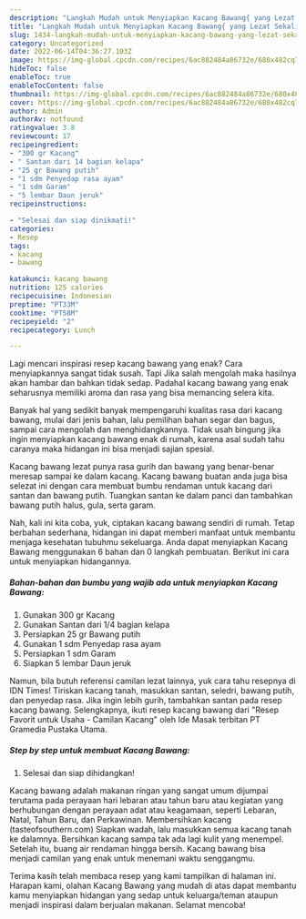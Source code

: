 ```yaml
---
description: "Langkah Mudah untuk Menyiapkan Kacang Bawang{ yang Lezat Sekali,  Menu Buat lebaran"
title: "Langkah Mudah untuk Menyiapkan Kacang Bawang{ yang Lezat Sekali,  Menu Buat lebaran"
slug: 1434-langkah-mudah-untuk-menyiapkan-kacang-bawang-yang-lezat-sekali-menu-buat-lebaran
category: Uncategorized
date: 2022-06-14T04:36:27.103Z
image: https://img-global.cpcdn.com/recipes/6ac882484a86732e/680x482cq70/kacang-bawang-foto-resep-utama.jpg
hideToc: false
enableToc: true
enableTocContent: false
thumbnail: https://img-global.cpcdn.com/recipes/6ac882484a86732e/680x482cq70/kacang-bawang-foto-resep-utama.jpg
cover: https://img-global.cpcdn.com/recipes/6ac882484a86732e/680x482cq70/kacang-bawang-foto-resep-utama.jpg
author: Admin
authorAv: notfound
ratingvalue: 3.8
reviewcount: 17
recipeingredient:
- "300 gr Kacang"
- " Santan dari 14 bagian kelapa"
- "25 gr Bawang putih"
- "1 sdm Penyedap rasa ayam"
- "1 sdm Garam"
- "5 lembar Daun jeruk"
recipeinstructions:

- "Selesai dan siap dinikmati!"
categories:
- Resep
tags:
- kacang
- bawang

katakunci: kacang bawang 
nutrition: 125 calories
recipecuisine: Indonesian
preptime: "PT33M"
cooktime: "PT58M"
recipeyield: "2"
recipecategory: Lunch

---
```



Lagi mencari inspirasi resep kacang bawang yang enak? Cara menyiapkannya sangat tidak susah. Tapi Jika salah mengolah maka hasilnya akan hambar dan bahkan tidak sedap. Padahal kacang bawang yang enak seharusnya memiliki aroma dan rasa yang bisa memancing selera kita.


Banyak hal yang sedikit banyak mempengaruhi kualitas rasa dari kacang bawang, mulai dari jenis bahan, lalu pemilihan bahan segar dan bagus, sampai cara mengolah dan menghidangkannya. Tidak usah bingung jika ingin menyiapkan kacang bawang enak di rumah, karena asal sudah tahu caranya maka hidangan ini bisa menjadi sajian spesial.

Kacang bawang lezat punya rasa gurih dan bawang yang benar-benar meresap sampai ke dalam kacang. Kacang bawang buatan anda juga bisa selezat ini dengan cara membuat bumbu rendaman untuk kacang dari santan dan bawang putih. Tuangkan santan ke dalam panci dan tambahkan bawang putih halus, gula, serta garam.


Nah, kali ini kita coba, yuk, ciptakan kacang bawang sendiri di rumah. Tetap berbahan sederhana, hidangan ini dapat memberi manfaat untuk membantu menjaga kesehatan tubuhmu sekeluarga. Anda dapat menyiapkan Kacang Bawang menggunakan 6 bahan dan 0 langkah pembuatan. Berikut ini cara untuk menyiapkan hidangannya.

<!--inarticleads1-->

##### Bahan-bahan dan bumbu yang wajib ada untuk menyiapkan Kacang Bawang:

1. Gunakan 300 gr Kacang
1. Gunakan  Santan dari 1/4 bagian kelapa
1. Persiapkan 25 gr Bawang putih
1. Gunakan 1 sdm Penyedap rasa ayam
1. Persiapkan 1 sdm Garam
1. Siapkan 5 lembar Daun jeruk


Namun, bila butuh referensi camilan lezat lainnya, yuk cara tahu resepnya di IDN Times! Tiriskan kacang tanah, masukkan santan, seledri, bawang putih, dan penyedap rasa. Jika ingin lebih gurih, tambahkan santan pada resep kacang bawang. Selengkapnya, ikuti resep kacang bawang dari &#34;Resep Favorit untuk Usaha - Camilan Kacang&#34; oleh Ide Masak terbitan PT Gramedia Pustaka Utama. 

<!--inarticleads2-->

##### Step by step untuk membuat Kacang Bawang:


1. Selesai dan siap dihidangkan!

Kacang bawang adalah makanan ringan yang sangat umum dijumpai terutama pada perayaan hari lebaran atau tahun baru atau kegiatan yang berhubungan dengan perayaan adat atau keagamaan, seperti Lebaran, Natal, Tahun Baru, dan Perkawinan. Membersihkan kacang (tasteofsouthern.com) Siapkan wadah, lalu masukkan semua kacang tanah ke dalamnya. Bersihkan kacang sampa tak ada lagi kulit yang menempel. Setelah itu, buang air rendaman hingga bersih. Kacang bawang bisa menjadi camilan yang enak untuk menemani waktu senggangmu. 

Terima kasih telah membaca resep yang kami tampilkan di halaman ini. Harapan kami, olahan Kacang Bawang yang mudah di atas dapat membantu kamu menyiapkan hidangan yang sedap untuk keluarga/teman ataupun menjadi inspirasi dalam berjualan makanan. Selamat mencoba!
